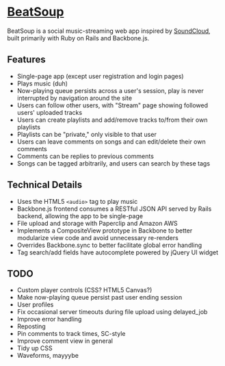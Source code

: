 # [BeatSoup](http://www.beatsoup.me)

BeatSoup is a social music-streaming web app inspired by [SoundCloud](http://www.soundcloud.com), built primarily with Ruby on Rails and Backbone.js. 

## Features
- Single-page app (except user registration and login pages)
- Plays music (duh)
- Now-playing queue persists across a user's session, play is never interrupted by navigation around the site
- Users can follow other users, with "Stream" page showing followed users' uploaded tracks
- Users can create playlists and add/remove tracks to/from their own playlists
- Playlists can be "private," only visible to that user
- Users can leave comments on songs and can edit/delete their own comments
- Comments can be replies to previous comments
- Songs can be tagged arbitrarily, and users can search by these tags

## Technical Details
- Uses the HTML5 `<audio>` tag to play music
- Backbone.js frontend consumes a RESTful JSON API served by Rails backend, allowing the app to be single-page
- File upload and storage with Paperclip and Amazon AWS
- Implements a CompositeView prototype in Backbone to better modularize view code and avoid unnecessary re-renders
- Overrides Backbone.sync to better facilitate global error handling
- Tag search/add fields have autocomplete powered by jQuery UI widget

## TODO
- Custom player controls (CSS? HTML5 Canvas?)
- Make now-playing queue persist past user ending session
- User profiles
- Fix occasional server timeouts during file upload using delayed_job
- Improve error handling
- Reposting
- Pin comments to track times, SC-style
- Improve comment view in general
- Tidy up CSS
- Waveforms, mayyybe